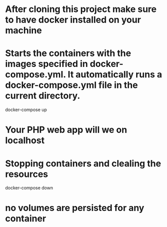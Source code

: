 # After cloning this project make sure to have docker installed on your machine

# Starts the containers with the images specified in docker-compose.yml. It automatically runs a docker-compose.yml file in the current directory.

docker-compose up

# Your PHP web app will we on localhost

# Stopping containers and clealing the resources

docker-compose down

# no volumes are persisted for any container
